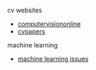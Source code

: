 cv websites
- [computervisiononline][1]
- [cvpapers][2]

machine learning
- [machine learning issues][3]

[1]: http://www.computervisiononline.com/
[2]: http://www.cvpapers.com/index.html
[3]: http://news.cnblogs.com/n/504467/
